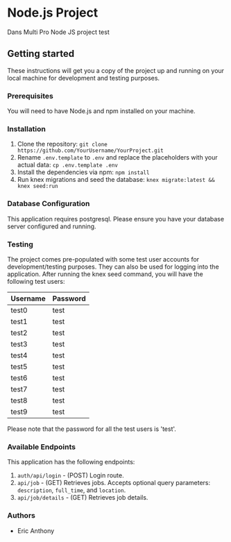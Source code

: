 # Node.js Project

Dans Multi Pro Node JS project test

## Getting started

These instructions will get you a copy of the project up and running on your local machine for development and testing purposes.

### Prerequisites

You will need to have Node.js and npm installed on your machine.

### Installation

1. Clone the repository: `git clone https://github.com/YourUsername/YourProject.git`
2. Rename `.env.template` to `.env` and replace the placeholders with your actual data: `cp .env.template .env`
3. Install the dependencies via npm: `npm install `
4. Run knex migrations and seed the database: `knex migrate:latest && knex seed:run`

### Database Configuration

This application requires postgresql. Please ensure you have your database server configured and running.

### Testing

The project comes pre-populated with some test user accounts for development/testing purposes. They can also be used for logging into the application. After running the knex seed command, you will have the following test users:

| Username  | Password |
| --------- | -------- |
| test0     | test     |
| test1     | test     |
| test2     | test     |
| test3     | test     |
| test4     | test     |
| test5     | test     |
| test6     | test     |
| test7     | test     |
| test8     | test     |
| test9     | test     |

Please note that the password for all the test users is 'test'.

### Available Endpoints

This application has the following endpoints:

1. `auth/api/login` - (POST) Login route.
2. `api/job` - (GET) Retrieves jobs. Accepts optional query parameters: `description`, `full_time`, and `location`.
3. `api/job/details` - (GET) Retrieves job details.

### Authors

- Eric Anthony
